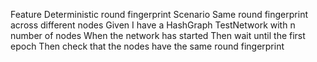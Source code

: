 Feature Deterministic round fingerprint
Scenario Same round fingerprint across different nodes
Given I have a HashGraph TestNetwork with n number of nodes
When the network has started
Then wait until the first epoch
Then check that the nodes have the same round fingerprint
 